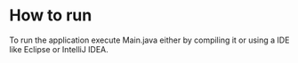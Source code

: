 # How to run
To run the application execute Main.java either by compiling it or using a IDE like Eclipse or IntelliJ IDEA.
